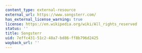 ```yaml
---
content_type: external-resource
external_url: https://www.songsterr.com/
has_external_license_warning: true
license: https://en.wikipedia.org/wiki/All_rights_reserved
status: ''
title: Songsterr
uid: 7effc431-51c2-48a7-bd86-ff8b796d2425
wayback_url: ''
---
```

